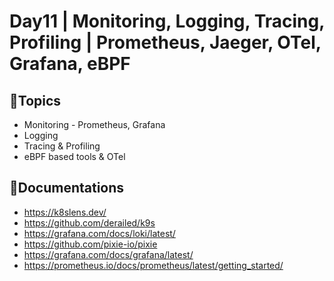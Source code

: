 #  Day11 | Monitoring, Logging, Tracing, Profiling | Prometheus, Jaeger, OTel, Grafana, eBPF

## 💠Topics
- Monitoring - Prometheus, Grafana
- Logging
- Tracing & Profiling
- eBPF based tools & OTel
  
## 🔗Documentations
- https://k8slens.dev/
- https://github.com/derailed/k9s
- https://grafana.com/docs/loki/latest/
- https://github.com/pixie-io/pixie
- https://grafana.com/docs/grafana/latest/
- https://prometheus.io/docs/prometheus/latest/getting_started/
